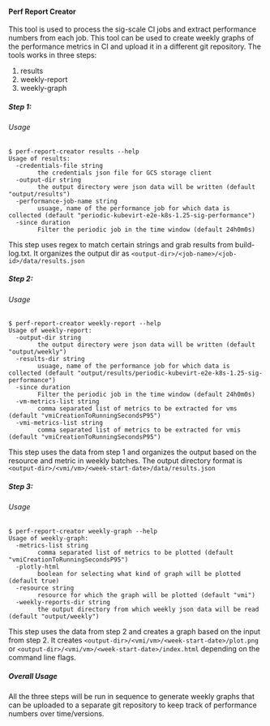 #### Perf Report Creator

This tool is used to process the sig-scale CI jobs and extract performance numbers from each job. This tool can be used
to create weekly graphs of the performance metrics in CI and upload it in a different git repository.
The tools works in three steps:

1. results
2. weekly-report
3. weekly-graph

##### Step 1:

###### Usage

```shell
$ perf-report-creator results --help
Usage of results:
  -credentials-file string
        the credentials json file for GCS storage client
  -output-dir string
        the output directory were json data will be written (default "output/results")
  -performance-job-name string
        usuage, name of the performance job for which data is collected (default "periodic-kubevirt-e2e-k8s-1.25-sig-performance")
  -since duration
        Filter the periodic job in the time window (default 24h0m0s)
```

This step uses regex to match certain strings and grab results from build-log.txt. It organizes the output dir as 
`<output-dir>/<job-name>/<job-id>/data/results.json`

##### Step 2:

###### Usage

```shell
$ perf-report-creator weekly-report --help
Usage of weekly-report:
  -output-dir string
        the output directory were json data will be written (default "output/weekly")
  -results-dir string
        usuage, name of the performance job for which data is collected (default "output/results/periodic-kubevirt-e2e-k8s-1.25-sig-performance")
  -since duration
        Filter the periodic job in the time window (default 24h0m0s)
  -vm-metrics-list string
        comma separated list of metrics to be extracted for vms (default "vmiCreationToRunningSecondsP95")
  -vmi-metrics-list string
        comma separated list of metrics to be extracted for vmis (default "vmiCreationToRunningSecondsP95")

```

This step uses the data from step 1 and organizes the output based on the resource and metric in weekly batches. The 
output directory format is `<output-dir>/<vmi/vm>/<week-start-date>/data/results.json`


##### Step 3:

###### Usage

```shell
$ perf-report-creator weekly-graph --help
Usage of weekly-graph:
  -metrics-list string
        comma separated list of metrics to be plotted (default "vmiCreationToRunningSecondsP95")
  -plotly-html
        boolean for selecting what kind of graph will be plotted (default true)
  -resource string
        resource for which the graph will be plotted (default "vmi")
  -weekly-reports-dir string
        the output directory from which weekly json data will be read (default "output/weekly")

```

This step uses the data from step 2 and creates a graph based on the input from step 2. It creates `<output-dir>/<vmi/vm>/<week-start-date>/plot.png`
or `<output-dir>/<vmi/vm>/<week-start-date>/index.html` depending on the command line flags.

##### Overall Usage

All the three steps will be run in sequence to generate weekly graphs that can be uploaded to a separate git repository
to keep track of performance numbers over time/versions.